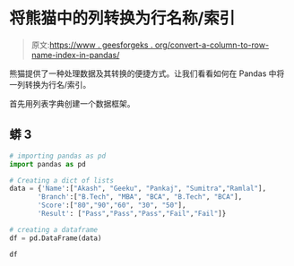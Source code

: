 # 将熊猫中的列转换为行名称/索引

> 原文:[https://www . geesforgeks . org/convert-a-column-to-row-name-index-in-pandas/](https://www.geeksforgeeks.org/convert-a-column-to-row-name-index-in-pandas/)

熊猫提供了一种处理数据及其转换的便捷方式。让我们看看如何在 Pandas 中将一列转换为行名/索引。

首先用列表字典创建一个数据框架。

## 蟒 3

```py
# importing pandas as pd
import pandas as pd

# Creating a dict of lists
data = {'Name':["Akash", "Geeku", "Pankaj", "Sumitra","Ramlal"],
       'Branch':["B.Tech", "MBA", "BCA", "B.Tech", "BCA"],
       'Score':["80","90","60", "30", "50"],
       'Result': ["Pass","Pass","Pass","Fail","Fail"]}

# creating a dataframe
df = pd.DataFrame(data)

df
```